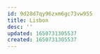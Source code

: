 ```yaml
---
id: 9d28d7qy96zxm6gc73vw955
title: Lisbon
desc: ''
updated: 1650731305537
created: 1650731305537
---
```


